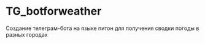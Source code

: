 # TG_botforweather

Создание телеграм-бота на языке питон для получения сводки погоды в разных городах
